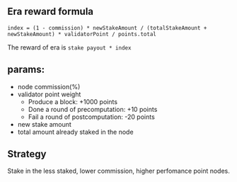 ## Era reward formula
```
index = (1 - commission) * newStakeAmount / (totalStakeAmount + newStakeAmount) * validatorPoint / points.total
```

The reward of era is `stake payout * index`

## params:
* node commission(%)
* validator point weight
  * Produce a block: +1000 points
  * Done a round of precomputation: +10 points
  * Fail a round of postcomputation: -20 points
* new stake amount
* total amount already staked in the node
  
## Strategy
Stake in the less staked, lower commission, higher perfomance point nodes.
